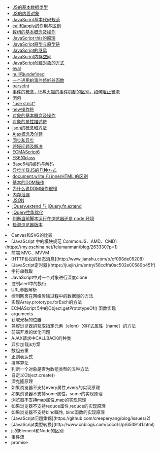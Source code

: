 * [JS的基本数据类型](https://developer.mozilla.org/zh-CN/docs/Web/JavaScript/Data_structures)
* [JS的内置对象](http://www.cnblogs.com/liuluteresa/p/6413988.html)
* [JavaScript基本代码规范](http://www.ruanyifeng.com/blog/2012/04/javascript_programming_style.html) 
* [call和apply的作用与区别](http://blog.csdn.net/myhahaxiao/article/details/6952321)
* [数组的基本概念及操作](https://developer.mozilla.org/zh-CN/docs/Web/JavaScript/Reference/Global_Objects/Array)
* [JavaScript this的原理](https://developer.mozilla.org/zh-CN/docs/Web/JavaScript/Reference/Operators/this) 
* [JavaScript原型与原型链](https://github.com/creeperyang/blog/issues/9)
* [JavaScript的继承](https://developer.mozilla.org/zh-CN/docs/Web/JavaScript/Inheritance_and_the_prototype_chain)
* [JavaScript内存空间](https://juejin.im/entry/589c29a9b123db16a3c18adf)
* [JavaScript创建对象的方式](https://github.com/huangzilong/Notes/issues/8)
* [eval](http://www.cnblogs.com/artwl/archive/2011/09/07/2169680.html)
* [null和undefined](http://www.ruanyifeng.com/blog/2014/03/undefined-vs-null.html)
* [一个通用的事件侦听器函数](http://blog.csdn.net/u011127925/article/details/47150435)
* [parseInt](http://www.cnblogs.com/xuan52rock/p/4460926.html)
* [事件的概念，IE与火狐的事件机制的区别，如何阻止冒泡](https://domy.gitbooks.io/javascript/content/chapter9-1.html)
* [闭包](http://www.cnblogs.com/frankfang/archive/2011/08/03/2125663.html)
* ["use strict"](http://www.ruanyifeng.com/blog/2013/01/javascript_strict_mode.html)
* [new操作符](http://warjiang.github.io/devcat/2016/05/12/JS%E4%B8%ADnew%E5%88%B0%E5%BA%95%E5%8F%91%E7%94%9F%E4%BA%86%E4%BB%80%E4%B9%88/) 
* [对象的基本概念及操作](https://developer.mozilla.org/zh-CN/docs/Web/JavaScript/Reference/Global_Objects/Object)
* [对象的属性描述符](http://www.jianshu.com/p/19529527df80#)
* [json的概念和方法](https://developer.mozilla.org/zh-CN/docs/Web/JavaScript/Reference/Global_Objects/JSON)
* [Ajax概念及创建](http://javascript.ruanyifeng.com/bom/ajax.html)
* [同步和异步](https://segmentfault.com/a/1190000004322358)
* [跨域问题及解决](https://leohxj.gitbooks.io/front-end-database/cross-domain/index.html)
* [ECMAScript6](https://blog.oyanglul.us/javascript/essential-ecmascript6.html)
* [ES6的class](https://developer.mozilla.org/zh-CN/docs/Web/JavaScript/Reference/Classes)
* [Base64的编码与解码](https://my.oschina.net/goal/blog/201032)
* [异步加载JS的几种方式](http://www.jianshu.com/p/055b0ea0d03c)
* [document.write 和 innerHTML 的区别](https://www.w3schools.com/js/js_htmldom_html.asp)
* [基本的DOM操作](http://harttle.com/2015/10/01/javascript-dom-api.html)
* [为什么说DOM操作很慢](https://leozdgao.me/why-dom-slow/)
* [内存泄漏](http://octman.com/blog/2016-06-28-four-types-of-leaks-in-your-javascript-code-and-how-to-get-rid-of-them/)
* [JSON](https://developer.mozilla.org/zh-CN/docs/Web/JavaScript/Reference/Global_Objects/JSON)
* [jQuery.extend 与 jQuery.fn.extend](http://www.jianshu.com/p/d1055c14c325)
* [jQuery性能优化](http://www.ruanyifeng.com/blog/2011/08/jquery_best_practices.html)
* [判断当前脚本运行在浏览器还是 node 环境](https://segmentfault.com/q/1010000003054375)
* [检测浏览器版本](http://www.w3school.com.cn/js/js_browser.asp)

<li>Canvas和SVG的比较</li>
<li> [JavaScript 中的模块规范 CommonJS、AMD、CMD](https://my.oschina.net/felumanman/blog/263330?p=1)</li>
<li>前端 MVC、MVVM</li>
<li> [HTTP协议的状态消息](http://www.jianshu.com/p/cf096de05208)</li>
<li> [JavaScript定时器](https://juejin.im/entry/58cdffa0ac502e00589b451f)</li>
<li>字符串截取</li>
<li>JavaScript中对一个对象进行深度clone</li>
<li>控制alert中的换行</li>
<li>URL参数解析</li>
<li>控制网页在网络传输过程中的数据量的方法</li>
<li>实现Array.prototype.forEach的方法</li>
<li>ECMAScript 5中的Object.getPrototypeOf() 函数实现</li>
<li>arguments</li>
<li>获取光标的位置</li>
<li>兼容浏览器的获取指定元素（elem）的样式属性（name）的方法</li>
<li>前端开发的优化问题</li>
<li>AJAX请求中CALLBACK的种类</li>
<li>异步加载js方案</li>
<li>数组去重</li>
<li>正则表达式</li>
<li>排序算法</li>
<li>判断一个对象是否为数组类型的五种方法</li>
<li>自定义Object.create()</li>
<li>深克隆原理</li>
<li>如果浏览器不支持every属性,every的实现原理</li>
<li>如果浏览器不支持some属性，some的实现原理</li>
<li>浏览器不支持map属性,map的实现原理</li>
<li>如果浏览器不支持reduce属性,reduce的实现原理</li>
<li>如果浏览器不支持bind属性, bind函数的实现原理</li>
<li> [JavaScript问题集锦](https://github.com/creeperyang/blog/issues/2)</li>
<li> [JavaScript类型转换](http://www.cnblogs.com/coco1s/p/6509141.html)</li>
<li> js的Element和Node的区别</li>
<li> 事件流 </li>
<li> promise </li>

